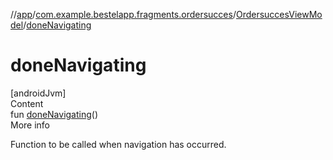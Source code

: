 //[app](../../index.md)/[com.example.bestelapp.fragments.ordersucces](../index.md)/[OrdersuccesViewModel](index.md)/[doneNavigating](done-navigating.md)



# doneNavigating  
[androidJvm]  
Content  
fun [doneNavigating](done-navigating.md)()  
More info  


Function to be called when navigation has occurred.

  



